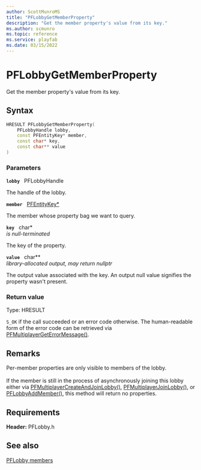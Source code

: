 ```yaml
---
author: ScottMunroMS
title: "PFLobbyGetMemberProperty"
description: "Get the member property's value from its key."
ms.author: scmunro
ms.topic: reference
ms.service: playfab
ms.date: 03/15/2022
---
```


# PFLobbyGetMemberProperty  

Get the member property's value from its key.  

## Syntax  
  
```cpp
HRESULT PFLobbyGetMemberProperty(  
    PFLobbyHandle lobby,  
    const PFEntityKey* member,  
    const char* key,  
    const char** value  
)  
```  
  
### Parameters  
  
**`lobby`** &nbsp; PFLobbyHandle  
  
The handle of the lobby.  
  
**`member`** &nbsp; [PFEntityKey*](../../pfmultiplayer/pfentitykey_clientsdk.md)  
  
The member whose property bag we want to query.  
  
**`key`** &nbsp; char*  
*is null-terminated*  
  
The key of the property.  
  
**`value`** &nbsp; char**  
*library-allocated output, may return nullptr*  
  
The output value associated with the key. An output null value signifies the property wasn't present.  
  
  
### Return value
Type: HRESULT
  
```S_OK``` if the call succeeded or an error code otherwise. The human-readable form of the error code can be retrieved via [PFMultiplayerGetErrorMessage()](../../pfmultiplayer/functions/pfmultiplayergeterrormessage.md).
  
## Remarks  
  
Per-member properties are only visible to members of the lobby. <br /><br /> If the member is still in the process of asynchronously joining this lobby either via [PFMultiplayerCreateAndJoinLobby()](pfmultiplayercreateandjoinlobby.md), [PFMultiplayerJoinLobby()](pfmultiplayerjoinlobby.md), or [PFLobbyAddMember()](pflobbyaddmember.md), this method will return no properties.
  
## Requirements  
  
**Header:** PFLobby.h
  
## See also  
[PFLobby members](../pflobby_members.md)  

  
  
